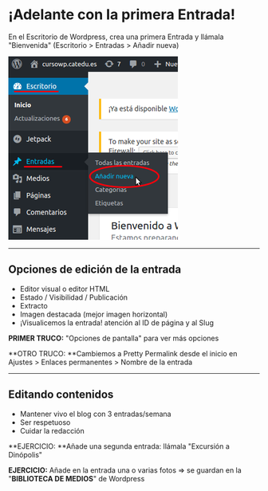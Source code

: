 # ¡Adelante con la primera Entrada!

En el Escritorio de Wordpress, crea una primera Entrada y llámala "Bienvenida" \(Escritorio &gt; Entradas &gt; Añadir nueva\)

![](/assets/import.png)

---

## Opciones de edición de la entrada

* Editor visual o editor HTML
* Estado / Visibilidad / Publicación
* Extracto
* Imagen destacada \(mejor imagen horizontal\)
* ¡Visualicemos la entrada! atención al ID de página y al Slug

**PRIMER TRUCO:** "Opciones de pantalla" para ver más opciones

**OTRO TRUCO: **Cambiemos a Pretty Permalink desde el inicio en Ajustes &gt; Enlaces permanentes &gt; Nombre de la entrada

---

## Editando contenidos

* Mantener vivo el blog con 3 entradas/semana
* Ser respetuoso
* Cuidar la redacción

**EJERCICIO: **Añade una segunda entrada: llámala "Excursión a Dinópolis"

**EJERCICIO:** Añade en la entrada una o varias fotos =&gt; se guardan en la "**BIBLIOTECA DE MEDIOS**" de Wordpress

